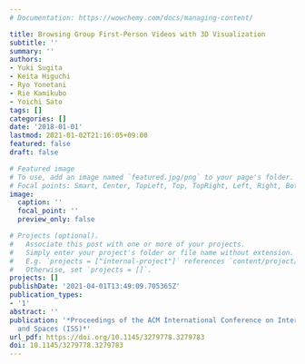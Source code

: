 ```yaml
---
# Documentation: https://wowchemy.com/docs/managing-content/

title: Browsing Group First-Person Videos with 3D Visualization
subtitle: ''
summary: ''
authors:
- Yuki Sugita
- Keita Higuchi
- Ryo Yonetani
- Rie Kamikubo
- Yoichi Sato
tags: []
categories: []
date: '2018-01-01'
lastmod: 2021-01-02T21:16:05+09:00
featured: false
draft: false

# Featured image
# To use, add an image named `featured.jpg/png` to your page's folder.
# Focal points: Smart, Center, TopLeft, Top, TopRight, Left, Right, BottomLeft, Bottom, BottomRight.
image:
  caption: ''
  focal_point: ''
  preview_only: false

# Projects (optional).
#   Associate this post with one or more of your projects.
#   Simply enter your project's folder or file name without extension.
#   E.g. `projects = ["internal-project"]` references `content/project/deep-learning/index.md`.
#   Otherwise, set `projects = []`.
projects: []
publishDate: '2021-04-01T13:49:09.705365Z'
publication_types:
- '1'
abstract: ''
publication: '*Proceedings of the ACM International Conference on Interactive Surfaces
  and Spaces (ISS)*'
url_pdf: https://doi.org/10.1145/3279778.3279783
doi: 10.1145/3279778.3279783
---
```

